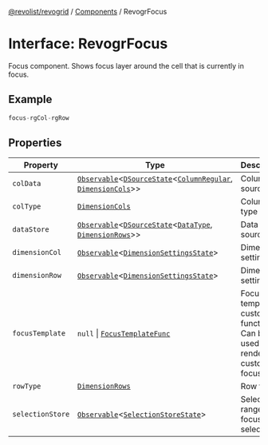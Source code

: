 [@revolist/revogrid](README.md) / [Components](Namespace.Components.md) / RevogrFocus

# Interface: RevogrFocus

Focus component. Shows focus layer around the cell that is currently in focus.

## Example

```ts
focus-rgCol-rgRow
```

## Properties

| Property | Type | Description | Defined in |
| ------ | ------ | ------ | ------ |
| `colData` | [`Observable`](TypeAlias.Observable.md)\<[`DSourceState`](TypeAlias.DSourceState.md)\<[`ColumnRegular`](Interface.ColumnRegular.md), [`DimensionCols`](TypeAlias.DimensionCols.md)\>\> | Column source | [src/components.d.ts:433](https://github.com/revolist/revogrid/blob/3cf03d1039e53d8581c1791130c13324e129dd40/src/components.d.ts#L433) |
| `colType` | [`DimensionCols`](TypeAlias.DimensionCols.md) | Column type | [src/components.d.ts:437](https://github.com/revolist/revogrid/blob/3cf03d1039e53d8581c1791130c13324e129dd40/src/components.d.ts#L437) |
| `dataStore` | [`Observable`](TypeAlias.Observable.md)\<[`DSourceState`](TypeAlias.DSourceState.md)\<[`DataType`](TypeAlias.DataType.md), [`DimensionRows`](TypeAlias.DimensionRows.md)\>\> | Data rows source | [src/components.d.ts:441](https://github.com/revolist/revogrid/blob/3cf03d1039e53d8581c1791130c13324e129dd40/src/components.d.ts#L441) |
| `dimensionCol` | [`Observable`](TypeAlias.Observable.md)\<[`DimensionSettingsState`](Interface.DimensionSettingsState.md)\> | Dimension settings X | [src/components.d.ts:445](https://github.com/revolist/revogrid/blob/3cf03d1039e53d8581c1791130c13324e129dd40/src/components.d.ts#L445) |
| `dimensionRow` | [`Observable`](TypeAlias.Observable.md)\<[`DimensionSettingsState`](Interface.DimensionSettingsState.md)\> | Dimension settings Y | [src/components.d.ts:449](https://github.com/revolist/revogrid/blob/3cf03d1039e53d8581c1791130c13324e129dd40/src/components.d.ts#L449) |
| `focusTemplate` | `null` \| [`FocusTemplateFunc`](TypeAlias.FocusTemplateFunc.md) | Focus template custom function. Can be used to render custom focus layer. | [src/components.d.ts:453](https://github.com/revolist/revogrid/blob/3cf03d1039e53d8581c1791130c13324e129dd40/src/components.d.ts#L453) |
| `rowType` | [`DimensionRows`](TypeAlias.DimensionRows.md) | Row type | [src/components.d.ts:457](https://github.com/revolist/revogrid/blob/3cf03d1039e53d8581c1791130c13324e129dd40/src/components.d.ts#L457) |
| `selectionStore` | [`Observable`](TypeAlias.Observable.md)\<[`SelectionStoreState`](TypeAlias.SelectionStoreState.md)\> | Selection, range, focus for selection | [src/components.d.ts:461](https://github.com/revolist/revogrid/blob/3cf03d1039e53d8581c1791130c13324e129dd40/src/components.d.ts#L461) |
